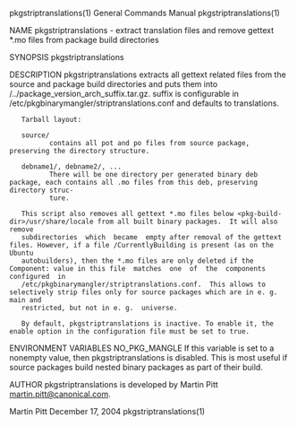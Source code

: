 pkgstriptranslations(1)                                       General Commands Manual                                      pkgstriptranslations(1)

NAME
       pkgstriptranslations - extract translation files and remove gettext *.mo files from package build directories

SYNOPSIS
       pkgstriptranslations

DESCRIPTION
       pkgstriptranslations   extracts   all   gettext  related  files  from  the  source  and  package  build  directories  and  puts  them  into
       <pkg-build-dir>/../package_version_arch_suffix.tar.gz.  suffix is configurable in /etc/pkgbinarymangler/striptranslations.conf and defaults
       to translations.

       Tarball layout:

       source/
              contains all pot and po files from source package, preserving the directory structure.

       debname1/, debname2/, ...
              There will be one directory per generated binary deb package, each contains all .mo files from this deb, preserving directory struc‐
              ture.

       This script also removes all gettext *.mo files below <pkg-build-dir>/usr/share/locale from all built binary packages.  It will also remove
       subdirectories  which  became  empty after removal of the gettext files. However, if a file /CurrentlyBuilding is present (as on the Ubuntu
       autobuilders), then the *.mo files are only deleted if the Component: value in this file  matches  one  of  the  components  configured  in
       /etc/pkgbinarymangler/striptranslations.conf.  This allows to selectively strip files only for source packages which are in e. g.  main and
       restricted, but not in e. g.  universe.

       By default, pkgstriptranslations is inactive. To enable it, the enable option in the configuration file must be set to true.

ENVIRONMENT VARIABLES
       NO_PKG_MANGLE
              If this variable is set to a nonempty value, then pkgstriptranslations is disabled. This is most useful  if  source  packages  build
              nested binary packages as part of their build.

AUTHOR
       pkgstriptranslations is developed by Martin Pitt <martin.pitt@canonical.com>.

Martin Pitt                                                      December 17, 2004                                         pkgstriptranslations(1)

